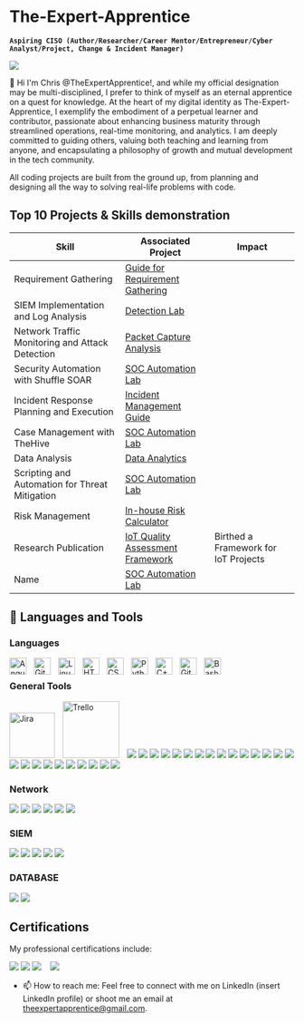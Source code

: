 # The-Expert-Apprentice

**`Aspiring CISO (Author/Researcher/Career Mentor/Entrepreneur/Cyber Analyst/Project, Change & Incident Manager)`**

<a href="https://linkedin.com/in/cnejike"><img src="https://img.shields.io/badge/-LinkedIn-0072b1?&style=for-the-badge&logo=linkedin&logoColor=white" /></a>

👋 Hi I'm Chris @TheExpertApprentice!, and while my official designation may be multi-disciplined, I prefer to think of myself as an eternal apprentice on a quest for knowledge. At the heart of my digital identity as The-Expert-Apprentice, I exemplify the embodiment of a perpetual learner and contributor, passionate about enhancing business maturity through streamlined operations, real-time monitoring, and analytics. I am deeply committed to guiding others, valuing both teaching and learning from anyone, and encapsulating a philosophy of growth and mutual development in the tech community.

All coding projects are built from the ground up, from planning and designing all the way to solving real-life problems with code.


## Top 10 Projects & Skills demonstration

| Skill                                         | Associated Project         | Impact |
|-----------------------------------------------|----------------------------|--------------------------------|
| Requirement Gathering                         | <a href="https://google.com">Guide for Requirement Gathering</a> |                                    |
| SIEM Implementation and Log Analysis          | <a href="https://google.com">Detection Lab</a> |                                                      |
| Network Traffic Monitoring and Attack Detection | <a href="https://google.com">Packet Capture Analysis </a> |                                                    |
| Security Automation with Shuffle SOAR         | <a href="https://google.com">SOC Automation Lab</a> |                                                 |
| Incident Response Planning and Execution      | <a href="https://google.com">Incident Management Guide</a> |                                          |
| Case Management with TheHive                  | <a href="https://google.com">SOC Automation Lab</a> |                                                 |
| Data Analysis                                 | <a href="https://google.com">Data Analytics</a> |                                                     |
| Scripting and Automation for Threat Mitigation | <a href="https://google.com">SOC Automation Lab</a> |                                                |
|  Risk Management | <a href="https://google.com">In-house Risk Calculator </a> |                                            |
| Research Publication | <a href="https://www.researchgate.net/publication/365926586_General-Purpose_Architectural_Model_for_IoT-Based_In-situ_Monitoring_Systems#full-text">IoT Quality Assessment Framework</a> | Birthed a Framework for IoT Projects |
| Name | <a href="https://google.com">SOC Automation Lab</a> |                                            |

## 🧰 Languages and Tools


### Languages

<img align="left" alt="Angular" width="30px" style="padding-right:10px;" src="https://cdn.jsdelivr.net/gh/devicons/devicon/icons/angularjs/angularjs-plain.svg" />
<img align="left" alt="Git" width="30px" style="padding-right:10px;" src="https://cdn.jsdelivr.net/gh/devicons/devicon/icons/git/git-original.svg" />
<img align="left" alt="Linux" width="30px" style="padding-right:10px;" src="https://cdn.jsdelivr.net/gh/devicons/devicon/icons/linux/linux-original.svg" />
<img align="left" alt="HTML" width="30px" style="padding-right:10px;" src="https://cdn.jsdelivr.net/gh/devicons/devicon/icons/html5/html5-plain.svg" />
<img align="left" alt="CSS" width="30px" style="padding-right:10px;" src="https://cdn.jsdelivr.net/gh/devicons/devicon/icons/css3/css3-plain.svg" />
<img align="left" alt="Python" width="30px" style="padding-right:10px;" src="https://cdn.jsdelivr.net/gh/devicons/devicon/icons/python/python-plain.svg" />
<img align="left" alt="C++" width="30px" style="padding-right:10px;" src="https://cdn.jsdelivr.net/gh/devicons/devicon/icons/cplusplus/cplusplus-line.svg" />
<img align="left" alt="GitHub" width="30px" style="padding-right:10px;" src="https://cdn.jsdelivr.net/gh/devicons/devicon/icons/github/github-original.svg" />
<img align="left" alt="Bash" width="30px" style="padding-right:10px;" src="https://cdn.jsdelivr.net/gh/devicons/devicon/icons/bash/bash-original.svg" />
<br />


### General Tools
<div>
    <img alt="Jira" width="80px" style="padding-right:10px;" src="https://img.shields.io/badge/Jira-0052CC?style=for-the-badge&logo=Jira&logoColor=white "/>
    <img alt="Trello" width="100px" style="padding-right:10px;" src="https://img.shields.io/badge/Trello-%23026AA7.svg?style=for-the-badge&logo=Trello&logoColor=white " />
    <img src="https://img.shields.io/badge/Medium-12100E?style=for-the-badge&logo=medium&logoColor=white "/>
    <img src="https://img.shields.io/badge/Slack-4A154B?style=for-the-badge&logo=slack&logoColor=white" />
    <img src="https://img.shields.io/badge/Jenkins-D24939?style=for-the-badge&logo=Jenkins&logoColor=white "/>
    <img src="https://img.shields.io/badge/Figma-F24E1E?style=for-the-badge&logo=figma&logoColor=white "/>
    <img src="https://img.shields.io/badge/Inkscape-000000?style=for-the-badge&logo=Inkscape&logoColor=white "/>
    <img src="https://img.shields.io/badge/power_bi-F2C811?style=for-the-badge&logo=powerbi&logoColor=black " />
    <img src="https://img.shields.io/badge/-Stackoverflow-FE7A16?style=for-the-badge&logo=stack-overflow&logoColor=white " />
    <img src="https://img.shields.io/badge/Rabbitmq-FF6600?style=for-the-badge&logo=rabbitmq&logoColor=white" />
    <img src="https://img.shields.io/badge/pandas-%23150458.svg?style=for-the-badge&logo=pandas&logoColor=white " />
    <img src="https://img.shields.io/badge/Matplotlib-%23ffffff.svg?style=for-the-badge&logo=Matplotlib&logoColor=black " />
    <img src="https://img.shields.io/badge/Microsoft_SharePoint-0078D4?style=for-the-badge&logo=microsoft-sharepoint&logoColor=white " />
    <img src="https://img.shields.io/badge/Prisma-3982CE?style=for-the-badge&logo=Prisma&logoColor=white " />
    <img src="https://img.shields.io/badge/docker-%230db7ed.svg?style=for-the-badge&logo=docker&logoColor=white " />
    <img src="https://img.shields.io/badge/espressif-E7352C?style=for-the-badge&logo=espressif&logoColor=white " />
    <img src="https://img.shields.io/badge/SonarQube-black?style=for-the-badge&logo=sonarqube&logoColor=4E9BCD " />
    <img src="https://img.shields.io/badge/Prometheus-E6522C?style=for-the-badge&logo=Prometheus&logoColor=white " />
    <img src="https://img.shields.io/badge/terraform-%235835CC.svg?style=for-the-badge&logo=terraform&logoColor=white " />
    <img src="(https://img.shields.io/badge/nginx-%23009639.svg?style=for-the-badge&logo=nginx&logoColor=whit " />
    <img src="https://img.shields.io/badge/git-%23F05033.svg?style=for-the-badge&logo=git&logoColor=white " />
    <img src="https://img.shields.io/badge/GitHub-100000?style=for-the-badge&logo=github&logoColor=white " />
    <img src="https://img.shields.io/badge/R-276DC3?style=for-the-badge&logo=r&logoColor=white " />
    <img src="https://img.shields.io/badge/Django-092E20?style=for-the-badge&logo=django&logoColor=white" />
    <img src="https://img.shields.io/badge/Arduino-00979D?style=for-the-badge&logo=Arduino&logoColor=white" />
    <img src="https://img.shields.io/badge/Ubuntu-E95420?style=for-the-badge&logo=ubuntu&logoColor=white " />
    <img src="https://img.shields.io/badge/-Kali%20Linux-%23557C94?style=for-the-badge&logo=kalilinux&logoColor=white" />
</div>

### Network
<div>
    <img src="https://img.shields.io/badge/-Wireshark-1679A7?&style=for-the-badge&logo=Wireshark&logoColor=white" />
    <img src="https://img.shields.io/badge/-OPNSense-%23D94F00?style=for-the-badge&logo=opnsense&logoColor=black" />
    <img src="https://img.shields.io/badge/-pfSense-%23212121?style=for-the-badge&logo=pfsense&logoColor=white" />
    <img src="https://img.shields.io/badge/-Suricata-EF3B2D?&style=for-the-badge&logo=Suricata&logoColor=white" />
    <img src="https://img.shields.io/badge/-Zeek-777BB4?&style=for-the-badge&logo=Zeek&logoColor=white" />
    <img src="https://img.shields.io/badge/zigbee-%23EB0443.svg?style=for-the-badge&logo=zigbee&logoColor=white " />
</div>

### SIEM
<div>
    <img src="https://img.shields.io/badge/-Microsoft_Sentinel-0078D4?&style=for-the-badge&logo=Microsoft&logoColor=white" />
    <img src="https://img.shields.io/badge/-Splunk-000000?&style=for-the-badge&logo=Splunk&logoColor=white" />
    <img src="https://img.shields.io/badge/-Elastic-005571?&style=for-the-badge&logo=Elastic&logoColor=white" />
    <img src="https://img.shields.io/badge/Kibana-005571?style=for-the-badge&logo=Kibana&logoColor=white" />
    <img src="https://img.shields.io/badge/-Velociraptor-4B275F?&style=for-the-badge&logo=Velociraptor&logoColor=white" />
    <img src=" ">
</div>

### DATABASE
<div>
    <img src="https://img.shields.io/badge/MySQL-00000F?style=for-the-badge&logo=mysql&logoColor=white " />
    <img src="https://img.shields.io/badge/MariaDB-003545?style=for-the-badge&logo=mariadb&logoColor=white " />
</div>

## Certifications
My professional certifications include:
<div>
    <img src="https://img.shields.io/badge/-Security%2B-FF0000?&style=for-the-badge&logo=CompTIA&logoColor=white" />
    <img src="https://img.shields.io/badge/-Network%2B-007ACC?&style=for-the-badge&logo=CompTIA&logoColor=white" />
    <img src="https://img.shields.io/badge/-A%2B-4D4D4D?&style=for-the-badge&logo=CompTIA&logoColor=white" />
    <img src=" "/>
    <img src=" "/>
    <img src=" "/>
    <img src="https://img.shields.io/badge/Azure_DevOps-0078D7?style=for-the-badge&logo=azure-devops&logoColor=white">
</div>



- 📫 How to reach me: Feel free to connect with me on LinkedIn (insert LinkedIn profile) or shoot me an email at theexpertapprentice@gmail.com.

<!---
TheExpertApprentice/TheExpertApprentice is a ✨ special ✨ repository because its `README.md` (this file) appears on your GitHub profile.
You can click the Preview link to take a look at your changes.
--->
